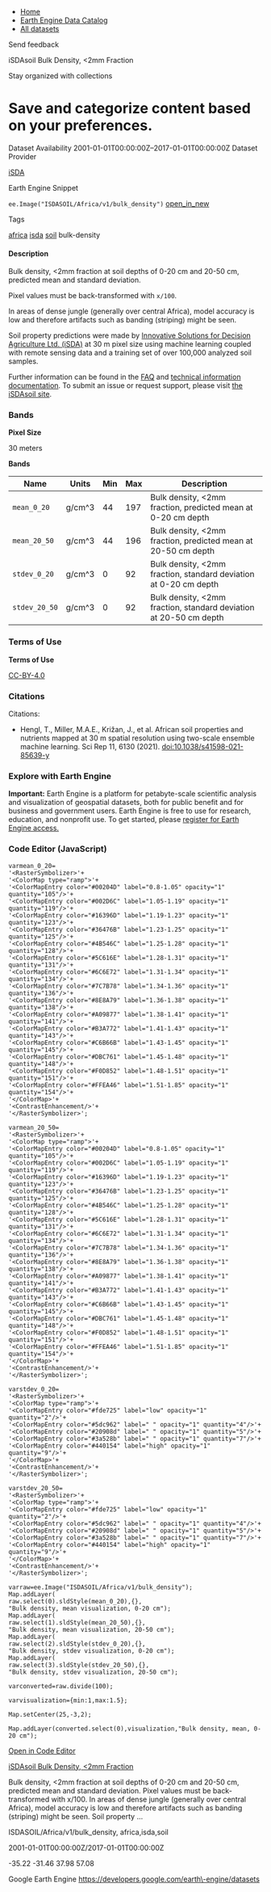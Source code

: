 



* [Home](https://developers.google.com/)
* [Earth Engine Data Catalog](https://developers.google.com/earth-engine/datasets)
* [All datasets](https://developers.google.com/earth-engine/datasets/catalog)





 
 
 Send feedback
 
 

iSDAsoil Bulk Density, \<2mm Fraction


 
 Stay organized with collections
 

 
 Save and categorize content based on your preferences.
=======================================================================================================================================








Dataset Availability
2001\-01\-01T00:00:00Z–2017\-01\-01T00:00:00Z
Dataset Provider


[iSDA](https://isda-africa.com/)



Earth Engine Snippet


`ee.Image("ISDASOIL/Africa/v1/bulk_density")` 
[open\_in\_new](https://code.earthengine.google.com/?scriptPath=Examples:Datasets/ISDASOIL/ISDASOIL_Africa_v1_bulk_density)





Tags


[africa](/earth-engine/datasets/tags/africa)
[isda](/earth-engine/datasets/tags/isda)
[soil](/earth-engine/datasets/tags/soil)
bulk\-density








#### Description



Bulk density, \<2mm fraction at soil depths of 0\-20 cm and 20\-50 cm,
predicted mean and standard deviation.


Pixel values must be back\-transformed with `x/100`.


In areas of dense jungle (generally over central Africa), model accuracy is
low and therefore artifacts such as banding (striping) might be seen.


Soil property predictions were made by
[Innovative Solutions for Decision Agriculture Ltd. (iSDA)](https://isda-africa.com/)
at 30 m pixel size using machine learning coupled with remote sensing data
and a training set of over 100,000 analyzed soil samples.


Further information can be found in the
[FAQ](https://www.isda-africa.com/isdasoil/faq/) and
[technical information documentation](https://www.isda-africa.com/isdasoil/technical-information/). To submit an issue or request support, please visit
[the iSDAsoil site](https://isda-africa.com/isdasoil).





### Bands



**Pixel Size**
  
30 meters



**Bands**




| Name | Units | Min | Max | Description |
| --- | --- | --- | --- | --- |
| `mean_0_20` | g/cm^3 | 44 | 197 | Bulk density, \<2mm fraction, predicted mean at 0\-20 cm depth |
| `mean_20_50` | g/cm^3 | 44 | 196 | Bulk density, \<2mm fraction, predicted mean at 20\-50 cm depth |
| `stdev_0_20` | g/cm^3 | 0 | 92 | Bulk density, \<2mm fraction, standard deviation at 0\-20 cm depth |
| `stdev_20_50` | g/cm^3 | 0 | 92 | Bulk density, \<2mm fraction, standard deviation at 20\-50 cm depth |




### Terms of Use


**Terms of Use**


[CC\-BY\-4\.0](https://spdx.org/licenses/CC-BY-4.0.html)




### Citations



Citations:
* Hengl, T., Miller, M.A.E., Križan, J., et al. African soil properties and nutrients
mapped at 30 m spatial resolution using two\-scale ensemble machine learning.
Sci Rep 11, 6130 (2021\).
[doi:10\.1038/s41598\-021\-85639\-y](https://doi.org/10.1038/s41598-021-85639-y)





### Explore with Earth Engine


**Important:** 
 Earth Engine is a platform for petabyte\-scale scientific analysis and visualization of
 geospatial datasets, both for public benefit and for business and government users.
 Earth Engine is free to use for research, education, and nonprofit use. To get started, please
 [register for Earth Engine access.](https://console.cloud.google.com/earth-engine)



### Code Editor (JavaScript)



```
varmean_0_20=
'<RasterSymbolizer>'+
'<ColorMap type="ramp">'+
'<ColorMapEntry color="#00204D" label="0.8-1.05" opacity="1" quantity="105"/>'+
'<ColorMapEntry color="#002D6C" label="1.05-1.19" opacity="1" quantity="119"/>'+
'<ColorMapEntry color="#16396D" label="1.19-1.23" opacity="1" quantity="123"/>'+
'<ColorMapEntry color="#36476B" label="1.23-1.25" opacity="1" quantity="125"/>'+
'<ColorMapEntry color="#4B546C" label="1.25-1.28" opacity="1" quantity="128"/>'+
'<ColorMapEntry color="#5C616E" label="1.28-1.31" opacity="1" quantity="131"/>'+
'<ColorMapEntry color="#6C6E72" label="1.31-1.34" opacity="1" quantity="134"/>'+
'<ColorMapEntry color="#7C7B78" label="1.34-1.36" opacity="1" quantity="136"/>'+
'<ColorMapEntry color="#8E8A79" label="1.36-1.38" opacity="1" quantity="138"/>'+
'<ColorMapEntry color="#A09877" label="1.38-1.41" opacity="1" quantity="141"/>'+
'<ColorMapEntry color="#B3A772" label="1.41-1.43" opacity="1" quantity="143"/>'+
'<ColorMapEntry color="#C6B66B" label="1.43-1.45" opacity="1" quantity="145"/>'+
'<ColorMapEntry color="#DBC761" label="1.45-1.48" opacity="1" quantity="148"/>'+
'<ColorMapEntry color="#F0D852" label="1.48-1.51" opacity="1" quantity="151"/>'+
'<ColorMapEntry color="#FFEA46" label="1.51-1.85" opacity="1" quantity="154"/>'+
'</ColorMap>'+
'<ContrastEnhancement/>'+
'</RasterSymbolizer>';

varmean_20_50=
'<RasterSymbolizer>'+
'<ColorMap type="ramp">'+
'<ColorMapEntry color="#00204D" label="0.8-1.05" opacity="1" quantity="105"/>'+
'<ColorMapEntry color="#002D6C" label="1.05-1.19" opacity="1" quantity="119"/>'+
'<ColorMapEntry color="#16396D" label="1.19-1.23" opacity="1" quantity="123"/>'+
'<ColorMapEntry color="#36476B" label="1.23-1.25" opacity="1" quantity="125"/>'+
'<ColorMapEntry color="#4B546C" label="1.25-1.28" opacity="1" quantity="128"/>'+
'<ColorMapEntry color="#5C616E" label="1.28-1.31" opacity="1" quantity="131"/>'+
'<ColorMapEntry color="#6C6E72" label="1.31-1.34" opacity="1" quantity="134"/>'+
'<ColorMapEntry color="#7C7B78" label="1.34-1.36" opacity="1" quantity="136"/>'+
'<ColorMapEntry color="#8E8A79" label="1.36-1.38" opacity="1" quantity="138"/>'+
'<ColorMapEntry color="#A09877" label="1.38-1.41" opacity="1" quantity="141"/>'+
'<ColorMapEntry color="#B3A772" label="1.41-1.43" opacity="1" quantity="143"/>'+
'<ColorMapEntry color="#C6B66B" label="1.43-1.45" opacity="1" quantity="145"/>'+
'<ColorMapEntry color="#DBC761" label="1.45-1.48" opacity="1" quantity="148"/>'+
'<ColorMapEntry color="#F0D852" label="1.48-1.51" opacity="1" quantity="151"/>'+
'<ColorMapEntry color="#FFEA46" label="1.51-1.85" opacity="1" quantity="154"/>'+
'</ColorMap>'+
'<ContrastEnhancement/>'+
'</RasterSymbolizer>';

varstdev_0_20=
'<RasterSymbolizer>'+
'<ColorMap type="ramp">'+
'<ColorMapEntry color="#fde725" label="low" opacity="1" quantity="2"/>'+
'<ColorMapEntry color="#5dc962" label=" " opacity="1" quantity="4"/>'+
'<ColorMapEntry color="#20908d" label=" " opacity="1" quantity="5"/>'+
'<ColorMapEntry color="#3a528b" label=" " opacity="1" quantity="7"/>'+
'<ColorMapEntry color="#440154" label="high" opacity="1" quantity="9"/>'+
'</ColorMap>'+
'<ContrastEnhancement/>'+
'</RasterSymbolizer>';

varstdev_20_50=
'<RasterSymbolizer>'+
'<ColorMap type="ramp">'+
'<ColorMapEntry color="#fde725" label="low" opacity="1" quantity="2"/>'+
'<ColorMapEntry color="#5dc962" label=" " opacity="1" quantity="4"/>'+
'<ColorMapEntry color="#20908d" label=" " opacity="1" quantity="5"/>'+
'<ColorMapEntry color="#3a528b" label=" " opacity="1" quantity="7"/>'+
'<ColorMapEntry color="#440154" label="high" opacity="1" quantity="9"/>'+
'</ColorMap>'+
'<ContrastEnhancement/>'+
'</RasterSymbolizer>';

varraw=ee.Image("ISDASOIL/Africa/v1/bulk_density");
Map.addLayer(
raw.select(0).sldStyle(mean_0_20),{},
"Bulk density, mean visualization, 0-20 cm");
Map.addLayer(
raw.select(1).sldStyle(mean_20_50),{},
"Bulk density, mean visualization, 20-50 cm");
Map.addLayer(
raw.select(2).sldStyle(stdev_0_20),{},
"Bulk density, stdev visualization, 0-20 cm");
Map.addLayer(
raw.select(3).sldStyle(stdev_20_50),{},
"Bulk density, stdev visualization, 20-50 cm");

varconverted=raw.divide(100);

varvisualization={min:1,max:1.5};

Map.setCenter(25,-3,2);

Map.addLayer(converted.select(0),visualization,"Bulk density, mean, 0-20 cm");
```



[Open in Code Editor](https://code.earthengine.google.com/?scriptPath=Examples:Datasets/ISDASOIL/ISDASOIL_Africa_v1_bulk_density)


[iSDAsoil Bulk Density, \<2mm Fraction](/earth-engine/datasets/catalog/ISDASOIL_Africa_v1_bulk_density)

Bulk density, \<2mm fraction at soil depths of 0\-20 cm and 20\-50 cm, predicted mean and standard deviation. Pixel values must be back\-transformed with x/100\. In areas of dense jungle (generally over central Africa), model accuracy is low and therefore artifacts such as banding (striping) might be seen. Soil property …

 ISDASOIL/Africa/v1/bulk\_density,
 africa,isda,soil

2001\-01\-01T00:00:00Z/2017\-01\-01T00:00:00Z



 \-35\.22 \-31\.46 37\.98 57\.08
 



Google Earth Engine
https://developers.google.com/earth\-engine/datasets








